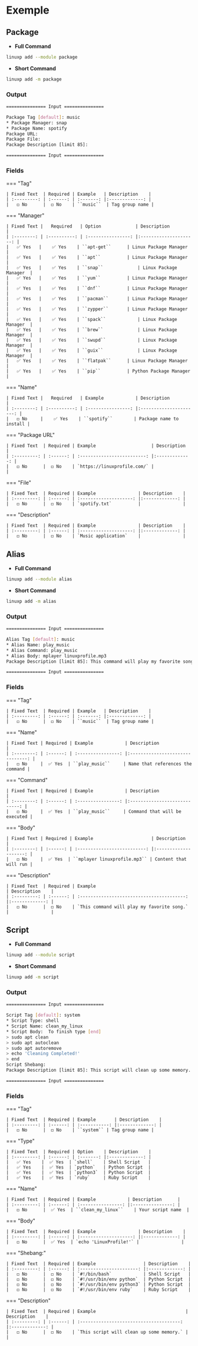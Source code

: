 # Exemple

## Package


 - **Full Command**

```bash
linuxp add --module package
```

- **Short Command**

```bash
linuxp add -m package
```

### Output

```bash
=============== Input ===============

Package Tag [default]: music
* Package Manager: snap
* Package Name: spotify
Package URL: 
Package File: 
Package Description [limit 85]:

=============== Input ===============
```

### Fields

=== "Tag"

    | Fixed Text  | Required | Example   | Description    |
    | :---------: | :------: | :-------: |:-------------: |
    |   ◻️ No      |  ◻️ No    | ``music``	| Tag group name |

=== "Manager"

    | Fixed Text |   Required   | Option             | Description            |
    | :--------: | :----------: | :----------------: |:---------------------: |
    |   ✅ Yes   |    ✅ Yes    | ``apt-get``	     | Linux Package Manager  |
    |   ✅ Yes   |    ✅ Yes    | ``apt``	         | Linux Package Manager  |
    |   ✅ Yes   |    ✅ Yes    | ``snap``	         | Linux Package Manager  |
    |   ✅ Yes   |    ✅ Yes    | ``yum``	         | Linux Package Manager  |
    |   ✅ Yes   |    ✅ Yes    | ``dnf``	         | Linux Package Manager  |
    |   ✅ Yes   |    ✅ Yes    | ``pacman``	     | Linux Package Manager  |
    |   ✅ Yes   |    ✅ Yes    | ``zypper``	     | Linux Package Manager  |
    |   ✅ Yes   |    ✅ Yes    | ``spack``	         | Linux Package Manager  |
    |   ✅ Yes   |    ✅ Yes    | ``brew``	         | Linux Package Manager  |
    |   ✅ Yes   |    ✅ Yes    | ``swupd``	         | Linux Package Manager  |
    |   ✅ Yes   |    ✅ Yes    | ``guix``	         | Linux Package Manager  |
    |   ✅ Yes   |    ✅ Yes    | ``flatpak``	     | Linux Package Manager  |
    |   ✅ Yes   |    ✅ Yes    | ``pip``	         | Python Package Manager |

=== "Name"

    | Fixed Text |   Required   | Example            | Description             |
    | :--------: | :----------: | :----------------: |:----------------------: |
    |   ◻️ No     |    ✅ Yes    | ``spotify``  	     | Package name to install |


=== "Package URL"

    | Fixed Text  | Required | Example                     | Description    |
    | :---------: | :------: | :-------------------------: |:-------------: |
    |   ◻️ No      |  ◻️ No    | `https://linuxprofile.com/` |                |

=== "File"

    | Fixed Text  | Required | Example                | Description    |
    | :---------: | :------: | :--------------------: |:-------------: |
    |   ◻️ No      |  ◻️ No    | `spotify.txt`          |                |


=== "Description"

    | Fixed Text  | Required | Example                | Description    |
    | :---------: | :------: | :--------------------: |:-------------: |
    |   ◻️ No      |  ◻️ No    | `Music application`    |                |

## Alias

- **Full Command**

```bash
linuxp add --module alias
```

- **Short Command**

```bash
linuxp add -m alias
```

### Output

```bash
=============== Input ===============

Alias Tag [default]: music
* Alias Name: play_music
* Alias Command: play_music
* Alias Body: mplayer linuxprofile.mp3
Package Description [limit 85]: This command will play my favorite song.

=============== Input ===============
```

### Fields

=== "Tag"

    | Fixed Text  | Required | Example   | Description    |
    | :---------: | :------: | :-------: |:-------------: |
    |   ◻️ No      |  ◻️ No    | ``music``	| Tag group name |

=== "Name"

    | Fixed Text | Required | Example            | Description                      |
    | :--------: | :------: | :----------------: |:-------------------------------: |
    |   ◻️ No     |  ✅ Yes  | ``play_music``	 | Name that references the command |

=== "Command"

    | Fixed Text | Required | Example            | Description                   |
    | :--------: | :------: | :----------------: |:----------------------------: |
    |   ◻️ No     |  ✅ Yes  | ``play_music``	 | Command that will be executed |

=== "Body"

    | Fixed Text | Required | Example                      | Description           |
    | :--------: | :------: | :--------------------------: |:--------------------: |
    |   ◻️ No     |  ✅ Yes  | ``mplayer linuxprofile.mp3`` | Content that will run |

=== "Description"

    | Fixed Text  | Required | Example                                    | Description    |
    | :---------: | :------: | :----------------------------------------: |:-------------: |
    |   ◻️ No      |  ◻️ No    | `This command will play my favorite song.` |                |

## Script

- **Full Command**

```bash
linuxp add --module script
```

- **Short Command**

```bash
linuxp add -m script
```

### Output

```bash
=============== Input ===============

Script Tag [default]: system
* Script Type: shell
* Script Name: clean_my_linux
* Script Body:  To finish type [end]
> sudo apt clean
> sudo apt autoclean
> sudo apt autoremove
> echo 'Cleaning Completed!'
> end
Script Shebang: 
Package Description [limit 85]: This script will clean up some memory.

=============== Input ===============
```

### Fields

=== "Tag"

    | Fixed Text  | Required | Example       | Description    |
    | :---------: | :------: | :-----------: |:-------------: |
    |   ◻️ No      |  ◻️ No    | ``system``	| Tag group name |

=== "Type"

    | Fixed Text  | Required | Option    | Description    |
    | :---------: | :------: | :-------: |:-------------: |
    |   ✅ Yes    |  ✅ Yes  | `shell`	| Shell Script   |
    |   ✅ Yes    |  ✅ Yes  | `python`	| Python Script  |
    |   ✅ Yes    |  ✅ Yes  | `python3`	| Python Script  |
    |   ✅ Yes    |  ✅ Yes  | `ruby` 	| Ruby Script    |

=== "Name"

    | Fixed Text  | Required | Example            | Description      |
    | :---------: | :------: | :----------------: |:---------------: |
    |   ◻️ No      |  ✅ Yes  | ``clean_my_linux``	 | Your script name  |

=== "Body"

    | Fixed Text  | Required | Example                | Description    |
    | :---------: | :------: | :--------------------: |:-------------: |
    |   ◻️ No      |  ✅ Yes  | `echo 'LinuxProfile!'` |                |

=== "Shebang:"

    | Fixed Text  | Required | Example                  | Description    |
    | :---------: | :------: | :----------------------: |:-------------: |
    |   ◻️ No      |  ◻️ No    | `#!/bin/bash`            | Shell Script   |
    |   ◻️ No      |  ◻️ No    | `#!/usr/bin/env python`  | Python Script  |
    |   ◻️ No      |  ◻️ No    | `#!/usr/bin/env python3` | Python Script  |
    |   ◻️ No      |  ◻️ No    | `#!/usr/bin/env ruby`    | Ruby Script    |

=== "Description"

    | Fixed Text  | Required | Example                                  | Description    |
    | :---------: | :------: | :--------------------------------------: |:-------------: |
    |   ◻️ No      |  ◻️ No    | `This script will clean up some memory.` |                |
